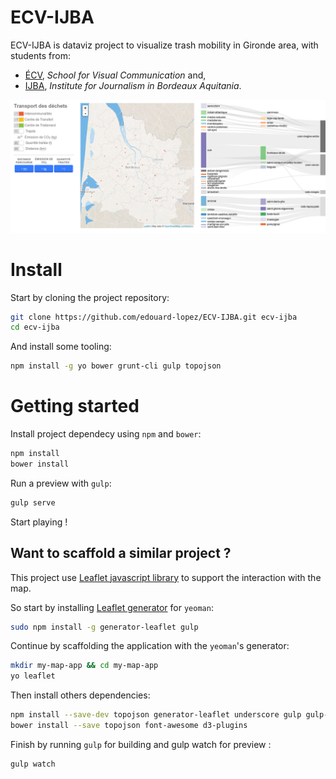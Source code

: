 # ECV-IJBA
 
ECV-IJBA is dataviz project to visualize trash mobility in Gironde area, with students from:

* [ÉCV](http://ecv.fr/), _School for Visual Communication_ and,
* [IJBA](http://www.ijba.u-bordeaux3.fr/), _Institute for Journalism in Bordeaux Aquitania_.

![dataviz preview](./preview.04-sankey-diagram.png)

# Install

Start by cloning the project repository:
```bash
git clone https://github.com/edouard-lopez/ECV-IJBA.git ecv-ijba
cd ecv-ijba
```
And install some tooling:
```bash
npm install -g yo bower grunt-cli gulp topojson 
```

# Getting started 

Install project dependecy using `npm` and `bower`:
```bash
npm install
bower install
```
Run a preview with `gulp`:
```bash
gulp serve
```
Start playing !

## Want to scaffold a similar project ?

This project use [Leaflet javascript library](http://leafletjs.com/) to support the interaction with the map.

So start by installing [Leaflet generator](https://www.npmjs.org/package/generator-leaflet) for `yeoman`:
```bash
sudo npm install -g generator-leaflet gulp
```

Continue by scaffolding the application with the `yeoman`'s generator:
```bash
mkdir my-map-app && cd my-map-app
yo leaflet
```
Then install others dependencies:
```bash
npm install --save-dev topojson generator-leaflet underscore gulp gulp-sass
bower install --save topojson font-awesome d3-plugins
```
Finish by running `gulp` for building and gulp watch for preview :
```bash
gulp watch
```
